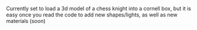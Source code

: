 Currently set to load a 3d model of a chess knight into a cornell box, but it is easy once you read the code to add new shapes/lights, as well as new materials (soon)
